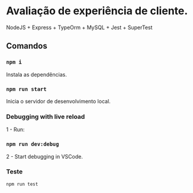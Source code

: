 # Avaliação de experiência de cliente.


NodeJS + Express + TypeOrm + MySQL + Jest + SuperTest

## Comandos

### ```npm i```

Instala as dependências.

### ```npm run start```

Inicia o servidor de desenvolvimento local.



### Debugging with live reload

1 - Run:

### ```npm run dev:debug``` 

2 - Start debugging in VSCode.

### Teste

```npm run test```
